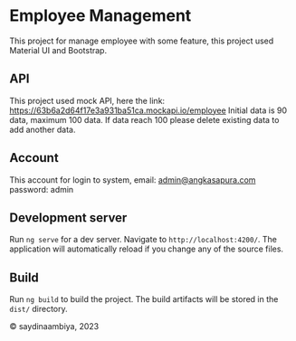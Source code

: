 # Employee Management

This project for manage employee with some feature, this project used Material UI and Bootstrap.

## API

This project used mock API, here the link: https://63b6a2d64f17e3a931ba51ca.mockapi.io/employee
Initial data is 90 data, maximum 100 data. If data reach 100 please delete existing data to add another data.

## Account

This account for login to system,
email: admin@angkasapura.com
password: admin

## Development server

Run `ng serve` for a dev server. Navigate to `http://localhost:4200/`. The application will automatically reload if you change any of the source files.

## Build

Run `ng build` to build the project. The build artifacts will be stored in the `dist/` directory.

©️ saydinaambiya, 2023
